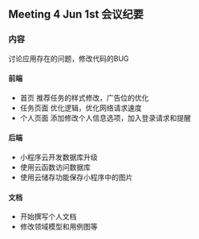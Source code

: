 ## Meeting 4 Jun 1st 会议纪要
### 内容 
讨论应用存在的问题，修改代码的BUG

#### 前端
- 首页
  推荐任务的样式修改，广告位的优化
- 任务页面
  优化逻辑，优化网络请求速度
- 个人页面
  添加修改个人信息选项，加入登录请求和提醒
  
#### 后端
- 小程序云开发数据库升级
- 使用云函数访问数据库
- 使用云储存功能保存小程序中的图片

#### 文档
- 开始撰写个人文档
- 修改领域模型和用例图等
